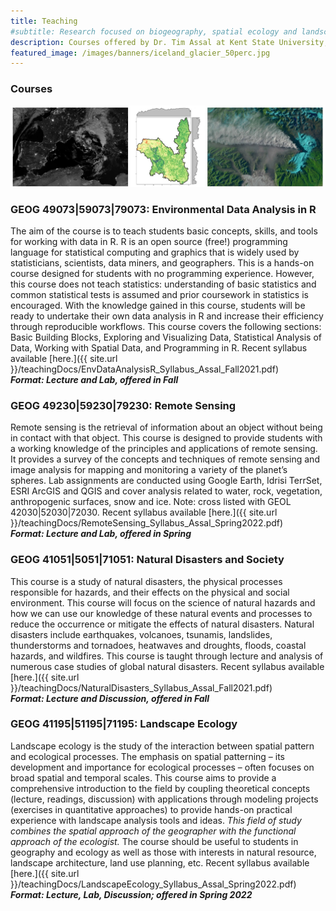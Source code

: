 ```yaml
---
title: Teaching
#subtitle: Research focused on biogeography, spatial ecology and landscape change at Kent State University
description: Courses offered by Dr. Tim Assal at Kent State University; R, Environmental Data Analysis, Remote Sensing, Natural Disasters and Society
featured_image: /images/banners/iceland_glacier_50perc.jpg
---
```


### Courses

![RS & DataViz](images/teaching_header_images.jpg "title-1") 

### GEOG 49073|59073|79073: Environmental Data Analysis in R

The aim of the course is to teach students basic concepts, skills, and tools for working with data in R. R is an open source (free!) programming language for statistical computing and graphics that is widely used by statisticians, scientists, data miners, and geographers. This is a hands-on course designed for students with no programming experience. However, this course does not teach statistics: understanding of basic statistics and common statistical tests is assumed and prior coursework in statistics is encouraged. With the knowledge gained in this course, students will be ready to undertake their own data analysis in R and increase their efficiency through reproducible workflows. This course covers the following sections: Basic Building Blocks, Exploring and Visualizing Data, Statistical Analysis of Data, Working with Spatial Data, and Programming in R. Recent syllabus available [here.]({{ site.url }}/teachingDocs/EnvDataAnalysisR_Syllabus_Assal_Fall2021.pdf)  
***Format: Lecture and Lab, offered in Fall*** 

### GEOG 49230|59230|79230: Remote Sensing

Remote sensing is the retrieval of information about an object without being in contact with that object. This course is designed to provide students with a working knowledge of the principles and applications of remote sensing. It provides a survey of the concepts and techniques of remote sensing and image analysis for mapping and monitoring a variety of the planet’s spheres. Lab assignments are conducted using Google Earth, Idrisi TerrSet, ESRI ArcGIS and QGIS and cover analysis related to water, rock, vegetation, anthropogenic surfaces, snow and ice. Note: cross listed with GEOL 42030|52030|72030. Recent syllabus available [here.]({{ site.url }}/teachingDocs/RemoteSensing_Syllabus_Assal_Spring2022.pdf)      
***Format: Lecture and Lab, offered in Spring***

### GEOG 41051|5051|71051: Natural Disasters and Society

This course is a study of natural disasters, the physical processes responsible for hazards, and their effects on the physical and social environment. This course will focus on the science of natural hazards and how we can use our knowledge of these natural events and processes to reduce the occurrence or mitigate the effects of natural disasters. Natural disasters include earthquakes, volcanoes, tsunamis, landslides, thunderstorms and tornadoes, heatwaves and droughts, floods, coastal hazards, and wildfires. This course is taught through lecture and analysis of numerous case studies of global natural disasters. Recent syllabus available [here.]({{ site.url }}/teachingDocs/NaturalDisasters_Syllabus_Assal_Fall2021.pdf)      
***Format: Lecture and Discussion, offered in Fall***

### GEOG 41195|51195|71195: Landscape Ecology 

Landscape ecology is the study of the interaction between spatial pattern and ecological processes. The emphasis on spatial patterning – its development and importance for ecological processes – often focuses on broad spatial and temporal scales. This course aims to provide a comprehensive introduction to the field by coupling theoretical concepts (lecture, readings, discussion) with applications through modeling projects (exercises in quantitative approaches) to provide hands-on practical experience with landscape analysis tools and ideas. *This field of study combines the spatial approach of the geographer with the functional approach of the ecologist.* The course should be useful to students in geography and ecology as well as those with interests in natural resource, landscape architecture, land use planning, etc. Recent syllabus available [here.]({{ site.url }}/teachingDocs/LandscapeEcology_Syllabus_Assal_Spring2022.pdf)   
***Format: Lecture, Lab, Discussion; offered in Spring 2022*** 
